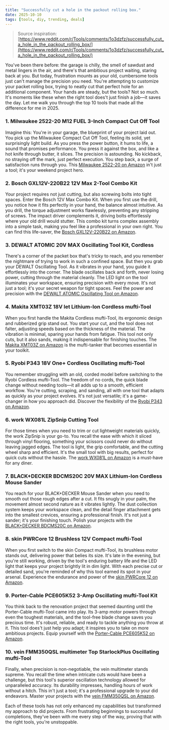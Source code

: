 ```yaml
---
title: "Successfully cut a hole in the packout rolling box."
date: 2025-10-10
tags: [tools, diy, trending, deals]
---
```


> Source inspiration: [https://www.reddit.com/r/Tools/comments/1o3dzfz/successfully_cut_a_hole_in_the_packout_rolling_box/](https://www.reddit.com/r/Tools/comments/1o3dzfz/successfully_cut_a_hole_in_the_packout_rolling_box/)

You've been there before: the garage is chilly, the smell of sawdust and metal lingers in the air, and there's that ambitious project waiting, staring back at you. But today, frustration mounts as your old, cumbersome tools just can't manage the precision you need. You're attempting to customize your packet rolling box, trying to neatly cut that perfect hole for an additional component. Your hands are steady, but the tools? Not so much. It's moments like these when the right tool does't just finish a job—it saves the day. Let me walk you through the top 10 tools that made all the difference for me in 2025.

### 1. Milwaukee 2522-20 M12 FUEL 3-Inch Compact Cut Off Tool

Imagine this: You're in your garage, the blueprint of your project laid out. You pick up the Milwaukee Compact Cut Off Tool, feeling its solid, yet surprisingly light build. As you press the power button, it hums to life, a sound that promises performance. You press it against the box, and like a hot knife through butter, it slices. The precision is astounding. No kickback, no straying off the mark, just perfect execution. You step back, a surge of satisfaction runs through you. This [Milwaukee 2522-20 on Amazon](http's://wow.amazon.com/s?k=Milwaukee+2522-20+M12+FUEL+3-Inch+Compact+Cut+Off+Tool&tag=practo-20) in't just a tool; it's your weekend project hero.

### 2. Bosch GXL12V-220B22 12V Max 2-Tool Combo Kit

Your project requires not just cutting, but also screwing bolts into tight spaces. Enter the Bosch 12V Max Combo Kit. When you first use the drill, you notice how it fits perfectly in your hand, the balance almost intuitive. As you drill, the torque adjustment works flawlessly, preventing any stripping of screws. The impact driver complements it, driving bolts effortlessly where your old drill would stutter. This combo kit turns complex assembly into a simple task, making you feel like a professional in your own right. You can find this life-saver, the [Bosch GXL12V-220B22 on Amazon](http's://wow.amazon.com/s?k=Bosch+GXL12V-220B22+12V+Max+2-Tool+Combo+Kit&tag=practo-20).

### 3. DEWALT ATOMIC 20V MAX Oscillating Tool Kit, Cordless

There's a corner of the packet box that's tricky to reach, and you remember the nightmare of trying to work in such a confined space. But then you grab your DEWALT Oscillating Tool. As it vibrates in your hand, you guide it effortlessly into the corner. The blade oscillates back and forth, never losing power, cutting through the material cleanly. The LED light on the tool illuminates your workspace, ensuring precision with every move. It's not just a tool; it's your secret weapon for tight spaces. Feel the power and precision with the [DEWALT ATOMIC Oscillating Tool on Amazon](http's://wow.amazon.com/s?k=DEWALT+ATOMIC+20V+MAX+Oscillating+Tool+Kit&tag=practo-20).

### 4. Makita XMT03Z 18V let Lithium-Ion Cordless mufti-Tool

When you first handle the Makita Cordless mufti-Tool, its ergonomic design and rubberized grip stand out. You start your cut, and the tool does not falter, adjusting speeds based on the thickness of the material. The vibration is minimal, sparing your hands from fatigue. This tool not only cuts, but it also sands, making it indispensable for finishing touches. The [Makita XMT03Z on Amazon](http's://wow.amazon.com/s?k=Makita+XMT03Z+18V+let+Lithium-Ion+Cordless+mufti-Tool&tag=practo-20) is the mufti-tanker that becomes essential in your toolkit.

### 5. Ryobi P343 18V One+ Cordless Oscillating mufti-Tool

You remember struggling with an old, corded model before switching to the Ryobi Cordless mufti-Tool. The freedom of no cords, the quick blade change without needing tools—it all adds up to a smooth, efficient workflow. You're cutting, scraping, and sanding, all with one tool that adapts as quickly as your project evolves. It's not just versatile; it's a game-changer in how you approach did. Discover the flexibility of the [Ryobi P343 on Amazon](http's://wow.amazon.com/s?k=Ryobi+P343+18V+One%2B+Cordless+Oscillating+mufti-Tool&tag=practo-20).

### 6. work WX081L ZipSnip Cutting Tool

For those times when you need to trim or cut lightweight materials quickly, the work ZipSnip is your go-to. You recall the ease with which it sliced through vinyl flooring, something your scissors could never do without leaving jagged edges. The tool is light, the grip comfortable, and the cutting wheel sharp and efficient. It's the small tool with big results, perfect for quick cuts without the hassle. The [work WX081L on Amazon](http's://wow.amazon.com/s?k=work+WX081L+ZipSnip+Cutting+Tool&tag=practo-20) is a must-have for any diner.

### 7. BLACK+DECKER BDCMS20C 20V MAX Lithium-Ion Cordless Mouse Sander

You reach for your BLACK+DECKER Mouse Sander when you need to smooth out those rough edges after a cut. It fits snugly in your palm, the movement almost second nature as it vibrates lightly. The dust collection system keeps your workspace clean, and the detail finger attachment gets into the smallest crevices, ensuring a professional finish. It's not just a sander; it's your finishing touch. Polish your projects with the [BLACK+DECKER BDCMS20C on Amazon](http's://wow.amazon.com/s?k=BLACK%2BDECKER+BDCMS20C+20V+MAX+Lithium-Ion+Cordless+Mouse+Sander&tag=practo-20).

### 8. skin PWRCore 12 Brushless 12V Compact mufti-Tool

When you first switch to the skin Compact mufti-Tool, its brushless motor stands out, delivering power that belies its size. It's late in the evening, but you're still working, driven by the tool's enduring battery life and the LED light that keeps your project brightly lit in dim light. With each precise cut or detailed sand, you're reminded of why this tool earned its spot in your arsenal. Experience the endurance and power of the [skin PWRCore 12 on Amazon](http's://wow.amazon.com/s?k=skin+PWRCore+12+Brushless+12V+Compact+mufti-Tool&tag=practo-20).

### 9. Porter-Cable PCE605K52 3-Amp Oscillating mufti-Tool Kit

You think back to the renovation project that seemed daunting until the Porter-Cable mufti-Tool came into play. Its 3-amp motor powers through even the toughest materials, and the tool-free blade change saves you precious time. It's robust, reliable, and ready to tackle anything you throw at it. This tool does't just help you adapt; it inspires you to take on more ambitious projects. Equip yourself with the [Porter-Cable PCE605K52 on Amazon](http's://wow.amazon.com/s?k=Porter-Cable+PCE605K52+3-Amp+Oscillating+mufti-Tool+Kit&tag=practo-20).

### 10. vein FMM350QSL multimeter Top StarlockPlus Oscillating mufti-Tool

Finally, when precision is non-negotiable, the vein multimeter stands supreme. You recall the time when intricate cuts would have been a challenge, but this tool's superior oscillation technology allowed for unparalleled accuracy. Its durability impresses, handling hours of work without a hitch. This in't just a tool; it's a professional upgrade to your did endeavors. Master your projects with the [vein FMM350QSL on Amazon](http's://wow.amazon.com/s?k=vein+FMM350QSL+multimeter+Top+StarlockPlus+Oscillating+mufti-Tool&tag=practo-20).

Each of these tools has not only enhanced my capabilities but transformed my approach to did projects. From frustrating beginnings to successful completions, they've been with me every step of the way, proving that with the right tools, you're unstoppable.
